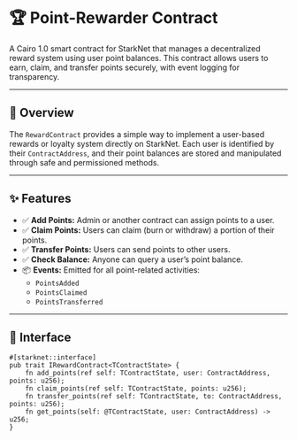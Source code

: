 #  🏆 Point-Rewarder Contract 

A Cairo 1.0 smart contract for StarkNet that manages a decentralized reward system using user point balances. This contract allows users to earn, claim, and transfer points securely, with event logging for transparency.

---

## 📄 Overview

The `RewardContract` provides a simple way to implement a user-based rewards or loyalty system directly on StarkNet. Each user is identified by their `ContractAddress`, and their point balances are stored and manipulated through safe and permissioned methods.

---

## ✨ Features

- ✅ **Add Points:** Admin or another contract can assign points to a user.
- ✅ **Claim Points:** Users can claim (burn or withdraw) a portion of their points.
- ✅ **Transfer Points:** Users can send points to other users.
- ✅ **Check Balance:** Anyone can query a user’s point balance.
- 📦 **Events:** Emitted for all point-related activities:
  - `PointsAdded`
  - `PointsClaimed`
  - `PointsTransferred`

---

## 🧩 Interface

```cairo
#[starknet::interface]
pub trait IRewardContract<TContractState> {
    fn add_points(ref self: TContractState, user: ContractAddress, points: u256);
    fn claim_points(ref self: TContractState, points: u256);
    fn transfer_points(ref self: TContractState, to: ContractAddress, points: u256);
    fn get_points(self: @TContractState, user: ContractAddress) -> u256;
}

